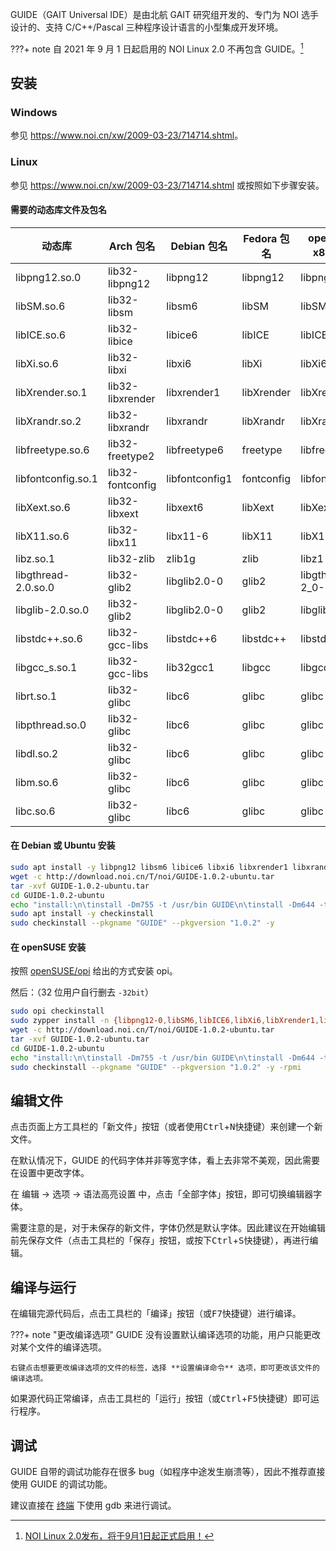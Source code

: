 GUIDE（GAIT Universal IDE）是由北航 GAIT 研究组开发的、专门为 NOI 选手设计的、支持 C/C++/Pascal 三种程序设计语言的小型集成开发环境。

???+ note
    自 2021 年 9 月 1 日起启用的 NOI Linux 2.0 不再包含 GUIDE。[^ref1]

## 安装

### Windows

参见 <https://www.noi.cn/xw/2009-03-23/714714.shtml>。

### Linux

参见 <https://www.noi.cn/xw/2009-03-23/714714.shtml> 或按照如下步骤安装。

#### 需要的动态库文件及包名

| 动态库                 | Arch 包名          | Debian 包名      | Fedora 包名  | openSUSE x86 包名   | openSUSE x86\_64 包名     |
| ------------------- | ---------------- | -------------- | ---------- | ----------------- | ----------------------- |
| libpng12.so.0       | lib32-libpng12   | libpng12       | libpng12   | libpng12-0        | libpng12-0-32bit        |
| libSM.so.6          | lib32-libsm      | libsm6         | libSM      | libSM6            | libSM6-32bit            |
| libICE.so.6         | lib32-libice     | libice6        | libICE     | libICE6           | libICE6-32bit           |
| libXi.so.6          | lib32-libxi      | libxi6         | libXi      | libXi6            | libXi6-32bit            |
| libXrender.so.1     | lib32-libxrender | libxrender1    | libXrender | libXrender1       | libXrender1-32bit       |
| libXrandr.so.2      | lib32-libxrandr  | libxrandr      | libXrandr  | libXrandr2        | libXrandr2-32bit        |
| libfreetype.so.6    | lib32-freetype2  | libfreetype6   | freetype   | libfreetype6      | libfreetype6-32bit      |
| libfontconfig.so.1  | lib32-fontconfig | libfontconfig1 | fontconfig | libfontconfig1    | libfontconfig1-32bit    |
| libXext.so.6        | lib32-libxext    | libxext6       | libXext    | libXext6          | libXext6-32bit          |
| libX11.so.6         | lib32-libx11     | libx11-6       | libX11     | libX11-6          | libX11-6-32bit          |
| libz.so.1           | lib32-zlib       | zlib1g         | zlib       | libz1             | libz1-32bit             |
| libgthread-2.0.so.0 | lib32-glib2      | libglib2.0-0   | glib2      | libgthread-2\_0-0 | libgthread-2\_0-0-32bit |
| libglib-2.0.so.0    | lib32-glib2      | libglib2.0-0   | glib2      | libglib2\_0-0     | libglib2\_0-0-32bit     |
| libstdc++.so.6      | lib32-gcc-libs   | libstdc++6     | libstdc++  | libstdc++6        | libstdc++6-32bit        |
| libgcc\_s.so.1      | lib32-gcc-libs   | lib32gcc1      | libgcc     | libgcc\_s1        | libgcc\_s1              |
| librt.so.1          | lib32-glibc      | libc6          | glibc      | glibc             | glibc-32bit             |
| libpthread.so.0     | lib32-glibc      | libc6          | glibc      | glibc             | glibc-32bit             |
| libdl.so.2          | lib32-glibc      | libc6          | glibc      | glibc             | glibc-32bit             |
| libm.so.6           | lib32-glibc      | libc6          | glibc      | glibc             | glibc-32bit             |
| libc.so.6           | lib32-glibc      | libc6          | glibc      | glibc             | glibc-32bit             |

#### 在 Debian 或 Ubuntu 安装

```bash
sudo apt install -y libpng12 libsm6 libice6 libxi6 libxrender1 libxrandr libfreetype6 libfontconfig1 libxext6 libx11-6 zlib1g libglib2.0-0 libglib2.0-0 libstdc++6 lib32gcc1 libc6
wget -c http://download.noi.cn/T/noi/GUIDE-1.0.2-ubuntu.tar
tar -xvf GUIDE-1.0.2-ubuntu.tar
cd GUIDE-1.0.2-ubuntu
echo "install:\n\tinstall -Dm755 -t /usr/bin GUIDE\n\tinstall -Dm644 -t /usr/share/ lang_en.qm\n\tmkdir -p /usr/share/apis/ && cp -r apis/* /usr/share/apis/\n\tmkdir -p /usr/share/doc/GUIDE/ && mkdir -p /usr/share/doc/GUIDE/html/ && cp -r doc/*  /usr/share/doc/GUIDE/html/" > Makefile
sudo apt install -y checkinstall
sudo checkinstall --pkgname "GUIDE" --pkgversion "1.0.2" -y
```

#### 在 openSUSE 安装

按照 [openSUSE/opi](https://github.com/openSUSE/opi#install) 给出的方式安装 opi。

然后：（32 位用户自行删去 `-32bit`）

```bash
sudo opi checkinstall
sudo zypper install -n {libpng12-0,libSM6,libICE6,libXi6,libXrender1,libXrandr2,libfreetype6,libfontconfig1,libXext6,libX11-6,libz1,libgthread-2_0-0,libglib2_0-0,libstdc++6,libgcc_s1,glibc}-32bit
wget -c http://download.noi.cn/T/noi/GUIDE-1.0.2-ubuntu.tar
tar -xvf GUIDE-1.0.2-ubuntu.tar
cd GUIDE-1.0.2-ubuntu
echo "install:\n\tinstall -Dm755 -t /usr/bin GUIDE\n\tinstall -Dm644 -t /usr/share/ lang_en.qm\n\tmkdir -p /usr/share/apis/ && cp -r apis/* /usr/share/apis/\n\tmkdir -p /usr/share/doc/GUIDE/ && mkdir -p /usr/share/doc/GUIDE/html/ && cp -r doc/*  /usr/share/doc/GUIDE/html/" > Makefile
sudo checkinstall --pkgname "GUIDE" --pkgversion "1.0.2" -y -rpmi
```

## 编辑文件

点击页面上方工具栏的「新文件」按钮（或者使用<kbd>Ctrl</kbd>+<kbd>N</kbd>快捷键）来创建一个新文件。

在默认情况下，GUIDE 的代码字体并非等宽字体，看上去非常不美观，因此需要在设置中更改字体。

在 编辑 -> 选项 -> 语法高亮设置 中，点击「全部字体」按钮，即可切换编辑器字体。

需要注意的是，对于未保存的新文件，字体仍然是默认字体。因此建议在开始编辑前先保存文件（点击工具栏的「保存」按钮，或按下<kbd>Ctrl</kbd>+<kbd>S</kbd>快捷键），再进行编辑。

## 编译与运行

在编辑完源代码后，点击工具栏的「编译」按钮（或<kbd>F7</kbd>快捷键）进行编译。

???+ note "更改编译选项"
    GUIDE 没有设置默认编译选项的功能，用户只能更改对某个文件的编译选项。
    
    右键点击想要更改编译选项的文件的标签，选择 **设置编译命令** 选项，即可更改该文件的编译选项。

如果源代码正常编译，点击工具栏的「运行」按钮（或<kbd>Ctrl</kbd>+<kbd>F5</kbd>快捷键）即可运行程序。

## 调试

GUIDE 自带的调试功能存在很多 bug（如程序中途发生崩溃等），因此不推荐直接使用 GUIDE 的调试功能。

建议直接在 [终端](../cmd.md) 下使用 gdb 来进行调试。

[^ref1]: [NOI Linux 2.0发布，将于9月1日起正式启用！](https://www.noi.cn/gynoi/jsgz/2021-07-16/732450.shtml)
